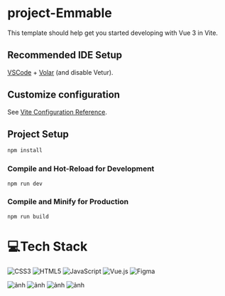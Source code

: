 # project-Emmable

This template should help get you started developing with Vue 3 in Vite.

## Recommended IDE Setup

[VSCode](https://code.visualstudio.com/) + [Volar](https://marketplace.visualstudio.com/items?itemName=Vue.volar) (and disable Vetur).

## Customize configuration

See [Vite Configuration Reference](https://vitejs.dev/config/).

## Project Setup

```sh
npm install
```

### Compile and Hot-Reload for Development

```sh
npm run dev
```

### Compile and Minify for Production

```sh
npm run build
```


# 💻Tech Stack
![CSS3](https://img.shields.io/badge/css3-%231572B6.svg?style=for-the-badge&logo=css3&logoColor=white) ![HTML5](https://img.shields.io/badge/html5-%23E34F26.svg?style=for-the-badge&logo=html5&logoColor=white) ![JavaScript](https://img.shields.io/badge/javascript-%23323330.svg?style=for-the-badge&logo=javascript&logoColor=%23F7DF1E) ![Vue.js](https://img.shields.io/badge/vuejs-%2335495e.svg?style=for-the-badge&logo=vuedotjs&logoColor=%234FC08D) 	![Figma](https://img.shields.io/badge/figma-%23F24E1E.svg?style=for-the-badge&logo=figma&logoColor=white)

![ảnh](https://github.com/user-attachments/assets/c596d5b5-f2fc-44c6-b11d-e92b0d1d8fa0)
![ảnh](https://github.com/user-attachments/assets/16342647-ac2b-4bf9-ab2a-ae7cec1b24a7)
![ảnh](https://github.com/user-attachments/assets/8424cf59-c2e5-45e8-8069-5e61c95e99f6)
![ảnh](https://github.com/user-attachments/assets/d457f5e9-325a-4a27-95e2-125e3e5a7705)


